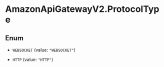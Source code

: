 # AmazonApiGatewayV2.ProtocolType

## Enum


* `WEBSOCKET` (value: `"WEBSOCKET"`)

* `HTTP` (value: `"HTTP"`)


